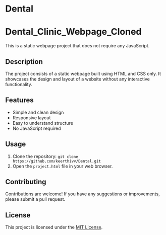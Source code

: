 # Dental
 
# Dental_Clinic_Webpage_Cloned

This is a static webpage project that does not require any JavaScript.

## Description

The project consists of a static webpage built using HTML and CSS only. It showcases the design and layout of a website without any interactive functionality.

## Features

- Simple and clean design
- Responsive layout
- Easy to understand structure
- No JavaScript required

## Usage

1. Clone the repository: `git clone https://github.com/keerthivv/Dental.git`
2. Open the `project.html` file in your web browser.

## Contributing

Contributions are welcome! If you have any suggestions or improvements, please submit a pull request.

## License

This project is licensed under the [MIT License](LICENSE).
